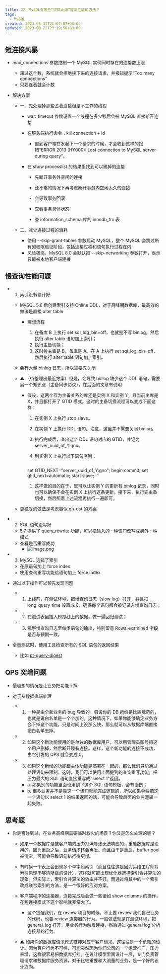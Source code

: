 ```yaml
---
title: 22｜MySQL有哪些“饮鸩止渴”提高性能的方法？
tags:
  - MySQL
created: 2023-05-17T21:07:07+08:00
updated: 2023-08-22T23:19:56+08:00
---
```


## 短连接风暴

- max_connections 参数控制一个 MySQL 实例同时存在的连接数上限

  - 超过这个数，系统就会拒绝接下来的连接请求，并报错提示“Too many connections”
  - 只要连着就会计数

- 解决方案

  - 一、先处理掉那些占着连接但是不工作的线程

    - wait_timeout 参数设置一个线程在多少秒后会被 MySQL 直接断开连接
    - 在服务端执行命令：kill connection + id

      - 直到客户端在发起下一个请求的时候，才会收到这样的报错“ERROR 2013 (HY000): Lost connection to MySQL server during query”。

    - 在 show processlist 的结果里找到可以踢掉的连接

      - 先断开事务外空闲的连接
      - 还不够的情况下再考虑断开事务内空闲太久的连接

      - 会导致事务回滚

      - 查看事务具体状态

      - 查 information_schema 库的 innodb_trx 表

  - 二、减少连接过程的消耗

    - 使用 --skip-grant-tables 参数启动 MySQL，整个 MySQL 会跳过所有的权限验证阶段，包括连接过程和语句执行过程在内
    - 风险极高，MySQL 8.0 会默认把 --skip-networking 参数打开，表示只能被本地客户端连接

## 慢查询性能问题

- 1. 索引没有设计好

  - MySQL 5.6 后创建索引支持 Online DDL，对于高峰期数据库，最高效的做法是直接 alter table

    - 理想流程

      1. 在备库 B 上执行 set sql_log_bin=off，也就是不写 binlog，然后执行 alter table 语句加上索引；
      2. 执行主备切换；
      3. 这时候主库是 B，备库是 A。在 A 上执行 set sql_log_bin=off，然后执行 alter table 语句加上索引。

  - 会有大量 binlog 日志，所以需要先关闭
  - ⚠️ （待整理出最近方案）但是，会导致 binlog 缺少这个 DDL 语句，需要另一个知识点（主备同步协议），在后面的文章有说明

    - 假设，这两个互为主备关系的库还是实例 X 和实例 Y，且当前主库是 X，并且都打开了 GTID 模式。这时的主备切换流程可以变成下面这样：
      1. 在实例 X 上执行 stop slave。
      2. 在实例 Y 上执行 DDL 语句。注意，这里并不需要关闭 binlog。
      3. 执行完成后，查出这个 DDL 语句对应的 GTID，并记为 server_uuid_of_Y:gno。
      4. 到实例 X 上执行以下语句序列：

          ```sql

        set GTID_NEXT="server_uuid_of_Y:gno";
        begin;commit;
        set gtid_next=automatic;
        start slave;
          ```

      1. 这样做的目的在于，既可以让实例 Y 的更新有 binlog 记录，同时也可以确保不会在实例 X 上执行这条更新。接下来，执行完主备切换，然后照着上述流程再执行一遍即可。

  - 更稳妥的做法是考虑类似 gh-ost 的方案

- 2. SQL 语句没写好

  - 5.7 提供了 query_rewrite 功能，可以把输入的一种语句改写成另外一种模式
  - 查看是否重写成功
    - ![image.png](https://cdn.jsdelivr.net/gh/11ze/static/images/mysql45-22-1.png)

- 3. MySQL 选错了索引

  - 在原语句加上 force index
  - 使用查询重写功能给语句加上 force index

- 通过以下操作可以预先发现问题

  - 1. 上线前，在测试环境，把慢查询日志（slow log）打开，并且把 long_query_time 设置成 0，确保每个语句都会被记录入慢查询日志；
  - 2. 在测试表里插入模拟线上的数据，做一遍回归测试；
  - 3. 观察慢查询日志里每类语句的输出，特别留意 Rows_examined 字段是否与预期一致。

- 全量测试时，使用工具检查所有的 SQL 语句的返回结果

  - 比如 [pt-query-digest](https://docs.percona.com/percona-toolkit/pt-query-digest.html)

## QPS 突增问题

- 最理想的情况是让业务把功能下掉
- 对于从数据库端处理

  - 1. 一种是由全新业务的 bug 导致的。假设你的 DB 运维是比较规范的，也就是说白名单是一个个加的。这种情况下，如果你能够确定业务方会下掉这个功能，只是时间上没那么快，那么就可以从数据库端直接把白名单去掉。
  - 2. 如果这个新功能使用的是单独的数据库用户，可以用管理员账号把这个用户删掉，然后断开现有连接。这样，这个新功能的连接不成功，由它引发的 QPS 就会变成 0。
  - 3. 如果这个新增的功能跟主体功能是部署在一起的，那么我们只能通过处理语句来限制。这时，我们可以使用上面提到的查询重写功能，把压力最大的 SQL 语句直接重写成"select 1"返回。

    - a. 如果别的功能里面也用到了这个 SQL 语句模板，会有误伤；
    - b. 很多业务并不是靠这一个语句就能完成逻辑的，所以如果单独把这一个语句以 select 1 的结果返回的话，可能会导致后面的业务逻辑一起失败。

## 思考题

- 你是否碰到过，在业务高峰期需要临时救火的场景？你又是怎么处理的呢？

  - 如果一个数据库是被客户端的压力打满导致无法响应的，重启数据库是没用的。因为重启之后，业务请求还会再发。而且由于是重启，buffer pool 被清空，可能会导致语句执行得更慢。
  - 有时候一个表上会出现多个单字段索引（而且往往这是因为运维工程师对索引原理不够清晰做的设计），这样就可能出现优化器选择索引合并算法的现象。但实际上，索引合并算法的效率并不好。而通过将其中的一个索引改成联合索引的方法，是一个很好的应对方案。
  - 客户端程序的连接器，连接完成后会做一些诸如 show columns 的操作，在短连接模式下这个影响就非常大了。

    - 这个提醒我们，在 review 项目的时候，不止要 review 我们自己业务的代码，也要 review 连接器的行为。一般做法就是在测试环境，把 general_log 打开，用业务行为触发连接，然后通过 general log 分析连接器的行为。

  - ⚠️ 如果你的数据库请求模式直接对应于客户请求，这往往是一个危险的设计。因为客户行为不可控，可能突然因为你们公司的一个运营推广，压力暴增，这样很容易把数据库打挂。在设计模型里面设计一层，专门负责管理请求和数据库服务资源，对于比较重要和大流量的业务，是一个好的设计方向。
